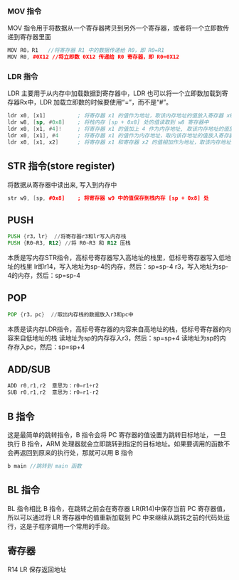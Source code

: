 ### MOV 指令
MOV 指令用于将数据从一个寄存器拷贝到另外一个寄存器，或者将一个立即数传递到寄存器里面
```cpp
MOV R0，R1 	//将寄存器 R1 中的数据传递给 R0，即 R0=R1 
MOV R0, #0X12 //将立即数 0X12 传递给 R0 寄存器，即 R0=0X12
```

### LDR 指令
LDR 主要用于从内存中加载数据到寄存器中，LDR 也可以将一个立即数加载到寄存器Rx中，LDR 加载立即数的时候要使用“=”，而不是“#”。
```asm
ldr x0, [x1]          ; 将寄存器 x1 的值作为地址，取该内存地址的值放入寄存器 x0 中 
ldr w8, [sp, #0x8]    ; 将栈内存 [sp + 0x8] 处的值读取到 w8 寄存器中 
ldr x0, [x1, #4]!     ; 将寄存器 x1 的值加上 4 作为内存地址, 取该内存地址的值放入寄存器 x0 中, 然后将寄存器 x1 的值加上 4 放入寄存器 x1 中 
ldr x0, [x1], #4      ; 将寄存器 x1 的值作为内存地址，取内该存地址的值放入寄存器 x0 中, 再将寄存器 x1 的值加上 4 放入寄存器 x1 中 
ldr x0, [x1, x2]      ; 将寄存器 x1 和寄存器 x2 的值相加作为地址，取该内存地址的值放入寄存器 x0 中
```

## STR 指令(store register)
将数据从寄存器中读出来, 写入到内存中
```cpp
str w9, [sp, #0x8]    ; 将寄存器 w9 中的值保存到栈内存 [sp + 0x8] 处 
```

 
## PUSH
```asm
PUSH {r3，lr}  //将寄存器r3和lr写入内存栈 
PUSH {R0~R3, R12} //将 R0~R3 和 R12 压栈
```
本质是写内存STR指令，高标号寄存器写入高地址的栈里，低标号寄存器写入低地址的栈里
lr即r14，写入地址为sp-4的内存，然后：sp=sp-4
r3，写入地址为sp-4的内存，然后：sp=sp-4

## POP
```asm
POP {r3，pc}  //取出内存栈的数据放入r3和pc中 
```
本质是读内存LDR指令，高标号寄存器的内容来自高地址的栈，低标号寄存器的内容来自低地址的栈
读地址为sp的内存存入r3，然后：sp=sp+4
读地址为sp的内存存入pc，然后：sp=sp+4


## ADD/SUB
```cpp
ADD r0,r1,r2  意思为：r0=r1+r2
SUB r0,r1,r2  意思为：r0=r1-r2
```

## B 指令
这是最简单的跳转指令，B 指令会将 PC 寄存器的值设置为跳转目标地址， 一旦执行 B 指令，ARM 处理器就会立即跳转到指定的目标地址。如果要调用的函数不会再返回到原来的执行处，那就可以用 B 指令

```cpp
b main //跳转到 main 函数
```


## BL 指令
BL 指令相比 B 指令，在跳转之前会在寄存器 LR(R14)中保存当前 PC 寄存器值，所以可以通过将 LR 寄存器中的值重新加载到 PC 中来继续从跳转之前的代码处运行，这是子程序调用一个常用的手段。


## 寄存器
R14 LR 保存返回地址
